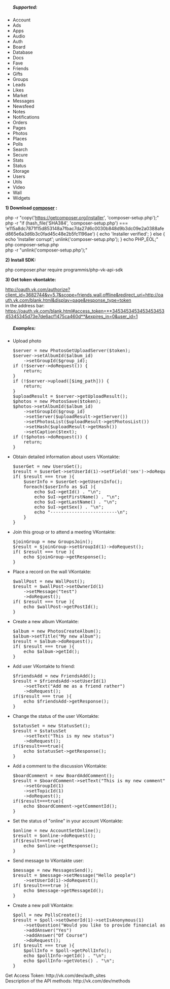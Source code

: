 <ul>
<h5>Supported:</h5>
 	<li>Account</li>
	<li>Ads</li>
	<li>Apps</li>
	<li>Audio</li>
	<li>Auth</li>
	<li>Board</li>
	<li>Database</li>
	<li>Docs</li>
	<li>Fave</li>
	<li>Friends</li>
	<li>Gifts</li>
	<li>Groups</li>
	<li>Leads</li>
	<li>Likes</li>
	<li>Market</li>
	<li>Messages</li>
	<li>Newsfeed</li>
	<li>Notes</li>
	<li>Notifications</li>
	<li>Orders</li>
	<li>Pages</li>
	<li>Photos</li>
	<li>Places</li>
	<li>Polls</li>
	<li>Search</li>
	<li>Secure</li>
	<li>Stats</li>
	<li>Status</li>
	<li>Storage</li>
	<li>Users</li>
	<li>Utils</li>
	<li>Video</li>
	<li>Wall</li>
	<li>Widgets</li>
</ul>

**1) Download [composer](https://getcomposer.org/download/) :**

php -r "copy('https://getcomposer.org/installer', 'composer-setup.php');" <br>
php -r "if (hash_file('SHA384', 'composer-setup.php') === 'e115a8dc7871f15d853148a7fbac7da27d6c0030b848d9b3dc09e2a0388afed865e6a3d6b3c0fad45c48e2b5fc1196ae') { echo 'Installer verified'; } else { echo 'Installer corrupt'; unlink('composer-setup.php'); } echo PHP_EOL;" <br>
php composer-setup.php <br>
php -r "unlink('composer-setup.php');" 

**2) Install SDK:**

php composer.phar require programmis/php-vk-api-sdk

**3) Get token vkontakte:**

http://oauth.vk.com/authorize?client_id=3682744&v=5.7&scope=friends,wall,offline&redirect_uri=http://oauth.vk.com/blank.html&display=page&response_type=token <br>
in the address bar: <br>
https://oauth.vk.com/blank.html#access_token=**345345345345345345345345345d73e7de6acf1475ca460d**&expires_in=0&user_id=1 


<ul>
<h5>Examples:</h5>
<li>Upload photo</li>
<pre>
$server = new PhotosGetUploadServer($token);
$server->setAlbumId($album_id)
    ->setGroupId($group_id);
if (!$server->doRequest()) {
    return;
}
if (!$server->upload([$img_path])) {
    return;
}
$uploadResult = $server->getUploadResult();
$photos = new PhotosSave($token);
$photos->setAlbumId($album_id)
    ->setGroupId($group_id)
    ->setServer($uploadResult->getServer())
    ->setPhotosList($uploadResult->getPhotosList())
    ->setHash($uploadResult->getHash())
    ->setCaption($text);
if (!$photos->doRequest()) {
    return;
}
</pre>
<li>Obtain detailed information about users VKontakte:<br>
<pre>
$userGet = new UsersGet();
$result = $userGet->setUserId(1)->setField('sex')->doRequest();
if( $result === true ){
    $userInfo = $userGet->getUsersInfo();    
    foreach($userInfo as $uI ){
        echo $uI->getId() . "\n";
        echo $uI->getFirstName() . "\n";
        echo $uI->getLastName() . "\n";
        echo $uI->getSex() . "\n";
        echo "-------------------------\n";
    }
}
</pre>
</li>
<li>Join this group or to attend a meeting VKontakte:<br>
<pre>
$joinGroup = new GroupsJoin();
$result = $joinGroup->setGroupId(1)->doRequest();
if( $result === true ){
    echo $joinGroup->getResponse();
}
</pre>
</li>
<li>
Place a record on the wall VKontakte:<br>
<pre>
$wallPost = new WallPost();
$result = $wallPost->setOwnerId(1)
    ->setMessage("test")
    ->doRequest();
if( $result === true ){
    echo $wallPost->getPostId();    
}
</pre>
</li>
<li>
Create a new album VKontakte:<br>
<pre>
$album = new PhotosCreateAlbum();
$album->setTitle("My new album");
$result = $album->doRequest();
if( $result === true ){
    echo $album->getId();
}
</pre>
</li>
<li>
Add user VKontakte to friend:<br>
<pre>
$friendsAdd = new FriendsAdd();
$result = $friendsAdd->setUserId(1)
    ->setText("Add me as a friend rather")
    ->doRequest();
if($result === true ){
    echo $friendsAdd->getResponse();
}
</pre>
</li>
<li>
Change the status of the user VKontakte:<br>
<pre>
$statusSet = new StatusSet();
$result = $statusSet
    ->setText("This is my new status")
    ->doRequest();
if($result===true){
    echo $statusSet->getResponse();
}
</pre>
</li>
<li>
Add a comment to the discussion VKontakte:<br>
<pre>
$boardComment = new BoardAddComment();
$result = $boardComment->setText("This is my new comment")
    ->setGroupId(1)
    ->setTopicId(1)
    ->doRequest();
if($result===true){
    echo $boardComment->getCommentId();
}
</pre>
</li>
<li>
Set the status of "online" in your account VKontakte:<br>
<pre>
$online = new AccountSetOnline();
$result = $online->doRequest();
if($result===true){
    echo $online->getResponse();
}
</pre>
</li>
<li>
Send message to VKontakte user:<br>
<pre>
$message = new MessagesSend();
$result = $message->setMessage("Hello people")
    ->setUserId(1)->doRequest();
if( $result===true ){
    echo $message->getMessageId();
}
</pre>
</li>
<li>
Create a new poll VKontakte:<br>
<pre>
$poll = new PollsCreate();
$result = $poll->setOwnerId(1)->setIsAnonymous(1)
    ->setQuestion("Would you like to provide financial assistance for a set of these classes?")
    ->addAnswer("Yes")
    ->addAnswer("Of Course")
    ->doRequest();
if( $result === true ){
    $pollInfo = $poll->getPollInfo();
    echo $pollInfo->getId() . "\n";
    echo $pollInfo->getVotes() . "\n";
}
</pre>
</li>
</ul>
Get Access Token: http://vk.com/dev/auth_sites
<br> Description of the API methods: http://vk.com/dev/methods
